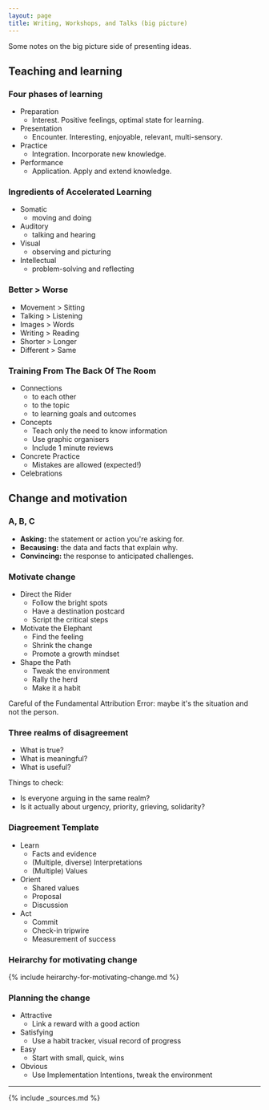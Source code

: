 ```yaml
---
layout: page
title: Writing, Workshops, and Talks (big picture)
---
```


Some notes on the big picture side of presenting ideas.

## Teaching and learning

### Four phases of learning

- Preparation
  - Interest. Positive feelings, optimal state for learning.
- Presentation
  - Encounter. Interesting, enjoyable, relevant, multi-sensory.
- Practice
  - Integration. Incorporate new knowledge.
- Performance
  - Application. Apply and extend knowledge.

### Ingredients of Accelerated Learning

- Somatic
  - moving and doing
- Auditory
  - talking and hearing
- Visual
  - observing and picturing
- Intellectual
  - problem-solving and reflecting

### Better > Worse

- Movement > Sitting
- Talking > Listening
- Images > Words
- Writing > Reading
- Shorter > Longer
- Different > Same

### Training From The Back Of The Room

- Connections
  - to each other
  - to the topic
  - to learning goals and outcomes
- Concepts
  - Teach only the need to know information
  - Use graphic organisers
  - Include 1 minute reviews
- Concrete Practice
  - Mistakes are allowed (expected!)
- Celebrations

## Change and motivation

### A, B, C

- **Asking:** the statement or action you're asking for.
- **Becausing:** the data and facts that explain why.
- **Convincing:** the response to anticipated challenges.

### Motivate change

- Direct the Rider
  - Follow the bright spots
  - Have a destination postcard
  - Script the critical steps
- Motivate the Elephant
  - Find the feeling
  - Shrink the change
  - Promote a growth mindset
- Shape the Path
  - Tweak the environment
  - Rally the herd
  - Make it a habit

Careful of the Fundamental Attribution Error: maybe it's the situation and not the person.

### Three realms of disagreement

- What is true?
- What is meaningful?
- What is useful?

Things to check:

- Is everyone arguing in the same realm?
- Is it actually about urgency, priority, grieving, solidarity?

### Diagreement Template

- Learn
  - Facts and evidence
  - (Multiple, diverse) Interpretations
  - (Multiple) Values
- Orient
  - Shared values
  - Proposal
  - Discussion
- Act
  - Commit
  - Check-in tripwire
  - Measurement of success

### Heirarchy for motivating change

{% include heirarchy-for-motivating-change.md %}

### Planning the change

- Attractive
  - Link a reward with a good action
- Satisfying
  - Use a habit tracker, visual record of progress
- Easy
  - Start with small, quick, wins
- Obvious
  - Use Implementation Intentions, tweak the environment

---

{% include _sources.md %}
